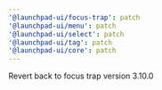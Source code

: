 ```yaml
---
'@launchpad-ui/focus-trap': patch
'@launchpad-ui/menu': patch
'@launchpad-ui/select': patch
'@launchpad-ui/tag': patch
'@launchpad-ui/core': patch
---
```


Revert back to focus trap version 3.10.0
